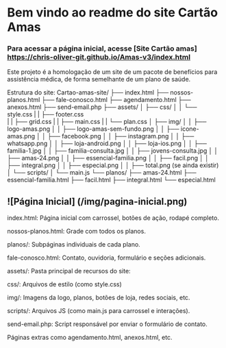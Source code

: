 # Bem vindo ao readme do site **Cartão Amas** #

### Para acessar a página inicial, acesse [Site Cartão amas] <https://chris-oliver-git.github.io/Amas-v3/index.html> ###

Este projeto é a homologação de um site de um pacote de benefícios para assistência médica, de forma semelhante de um plano de saúde.

Estrutura do site:
Cartao-amas-site/
├── index.html
├── nossos-planos.html
├── fale-conosco.html
├── agendamento.html
├── anexos.html
├── send-email.php
├── assets/
│   ├── css/
│   │   └── style.css
|   |   ├── footer.css   
|   |   ├── grid.css 
|   |   ├── main.css 
|   |   └── plan.css 
│   ├── img/
│   │   ├── logo-amas.png
│   │   ├── logo-amas-sem-fundo.png
│   │   ├── icone-amas.png
│   │   ├── facebook.png
│   │   ├── instagram.png
│   │   ├── whatsapp.png
│   │   ├── loja-android.png
│   │   ├── loja-ios.png
│   │   ├── familia-1.jpg
│   │   ├── familia-consulta.jpg
│   │   ├── jovens-consulta.jpg
│   │   ├── amas-24.png
│   │   ├── essencial-familia.png
│   │   ├── facil.png
│   │   ├── integral.png
│   │   ├── especial.png
│   │   ├── total.png (se ainda existir)
│   └── scripts/
│       └── main.js
└── planos/
    ├── amas-24.html
    ├── essencial-familia.html
    ├── facil.html
    ├── integral.html
    └── especial.html


![Página Inicial] (/img/pagina-inicial.png)
--------------
index.html: Página inicial com carrossel, botões de ação, rodapé completo.

nossos-planos.html: Grade com todos os planos.

planos/: Subpáginas individuais de cada plano.

fale-conosco.html: Contato, ouvidoria, formulário e seções adicionais.

assets/: Pasta principal de recursos do site:

css/: Arquivos de estilo (como style.css)

img/: Imagens da logo, planos, botões de loja, redes sociais, etc.

scripts/: Arquivos JS (como main.js para carrossel e interações).

send-email.php: Script responsável por enviar o formulário de contato.

Páginas extras como agendamento.html, anexos.html, etc.
